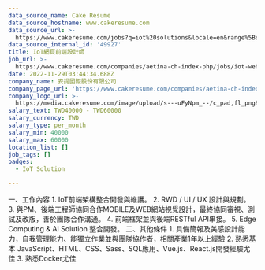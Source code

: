 ```yaml
---
data_source_name: Cake Resume
data_source_hostname: www.cakeresume.com
data_source_url: >-
  https://www.cakeresume.com/jobs?q=iot%20solutions&locale=en&range%5Bsalary_range%5D%5Bmin%5D=1000000
data_source_internal_id: '49927'
title: IoT網頁前端設計師
job_url: >-
  https://www.cakeresume.com/companies/aetina-ch-index-php/jobs/iot-web-front-end-designer
date: 2022-11-29T03:44:34.688Z
company_name: 安提國際股份有限公司
company_page_url: 'https://www.cakeresume.com/companies/aetina-ch-index-php'
company_logo_url: >-
  https://media.cakeresume.com/image/upload/s---uFyNpm_--/c_pad,fl_png8,h_200,w_200/v1669693126/uwb2hsndupy5dwtv7e5g.png
salary_text: TWD40000 - TWD60000
salary_currency: TWD
salary_type: per_month
salary_min: 40000
salary_max: 60000
location_list: []
job_tags: []
badges:
  - IoT Solution

---
```


一、工作內容 1. IoT前端架構整合開發與維護。 2. RWD / UI / UX 設計與規劃。 3. 與PM、後端工程師協同合作MOBILE及WEB網站視覺設計，最終協同審視、測試及改版，善於團隊合作溝通。 4. 前端框架並與後端RESTful API串接。 5. Edge Computing & AI Solution 整合開發。 二、其他條件 1. 具備簡報及美感設計能力，自我管理能力、能獨立作業並與團隊協作者，相關產業1年以上經驗 2. 熟悉基本 JavaScript、HTML、CSS、Sass、SQL應用、Vue.js、React.js開發經驗尤佳 3. 熟悉Docker尤佳